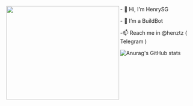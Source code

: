 
<img align="left" src="https://github.com/henrysg29/henrysg29/blob/main/20955fe1233b44e58.gif" width="300" height="250">  <p class="text-center"> - 👋 Hi, I’m HenrySG </p>
<p class="text-center">- 👀 I’m a BuildBot 
<p class="text-center">-📫 Reach me in @henztz ( Telegram )

![Anurag's GitHub stats](https://github-readme-stats.vercel.app/api?username=henrysg29&show_icons=true&theme=radical)


<!---
henrysg29/henrysg29 is a ✨ special ✨ repository because its `README.md` (this file) appears on your GitHub profile.
You can click the Preview link to take a look at your changes.
--->
